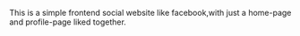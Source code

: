 This is a simple frontend social website like facebook,with just a home-page and profile-page liked together.
